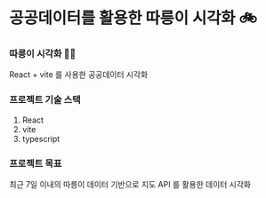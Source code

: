 # 공공데이터를 활용한 따릉이 시각화 🚲


### 따릉이 시각화 🚴‍♀️
React + vite 를 사용한 공공데이터 시각화 

### 프로젝트 기술 스택
1. React
2. vite
3. typescript

### 프로젝트 목표
최근 7일 이내의 따릉이 데이터 기반으로 지도 API 를 활용한 데이터 시각화


